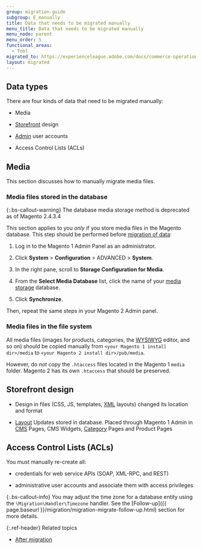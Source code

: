 ```yaml
---
group: migration-guide
subgroup: E_manually
title: Data that needs to be migrated manually
menu_title: Data that needs to be migrated manually
menu_node: parent
menu_order: 5
functional_areas:
  - Tool
migrated_to: https://experienceleague.adobe.com/docs/commerce-operations/tools/data-migration/migrate-data/manual.html
layout: migrated
---
```


## Data types

There are four kinds of data that need to be migrated manually:

*  Media

*  [Storefront](https://glossary.magento.com/storefront) design

*  [Admin](https://glossary.magento.com/admin) user accounts

*  Access Control Lists (ACLs)

## Media

This section discusses how to manually migrate media files.

### Media files stored in the database

{:.bs-callout-warning}
The database media storage method is deprecated as of Magento 2.4.3.4

This section applies to you *only* if you store media files in the Magento database. This step should be performed before <a href="{{ page.baseurl }}/migration/migration-migrate-data.html">migration of data</a>:

1. Log in to the Magento 1 Admin Panel as an administrator.

1. Click **System** > **Configuration** > ADVANCED > **System**.

1. In the right pane, scroll to **Storage Configuration for Media**.

1. From the **Select Media Database** list, click the name of your [media storage](https://glossary.magento.com/media-storage) database.

1. Click **Synchronize**.

Then, repeat the same steps in your Magento 2 Admin panel.

### Media files in the file system

All media files (images for products, categories, the [WYSIWYG](https://glossary.magento.com/wysiwyg) editor, and so on) should be copied manually from `<your Magento 1 install dir>/media` to `<your Magento 2 install dir>/pub/media`.

However, do *not* copy the `.htaccess` files located in the Magento 1 `media` folder. Magento 2 has its own `.htaccess` that should be preserved.

## Storefront design

*  Design in files (CSS, JS, templates, [XML](https://glossary.magento.com/xml) layouts) changed its location and format

*  [Layout](https://glossary.magento.com/layout) Updates stored in database. Placed through Magento 1 Admin in [CMS](https://glossary.magento.com/cms) Pages, CMS Widgets, [Category](https://glossary.magento.com/category) Pages and Product Pages

## Access Control Lists (ACLs)

You must manually re-create all:

*  credentials for web service APIs (SOAP, XML-RPC, and REST)

*  administrative user accounts and associate them with access privileges

 {:.bs-callout-info}
You may adjust the time zone for a database entity using the `\Migration\Handler\Timezone` handler. See the [Follow-up]({{ page.baseurl }}/migration/migration-migrate-follow-up.html) section for more details.

{:.ref-header}
Related topics

*  <a href="{{ page.baseurl }}/migration/migration-migrate-after.html">After migration</a>
